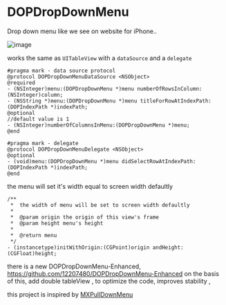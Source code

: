 DOPDropDownMenu
===============

Drop down menu like we see on website for iPhone..

![image](https://github.com/dopcn/DOPDropDownMenu/blob/master/images/sample_en.gif)

works the same as `UITableView` with a `dataSource` and a `delegate`

```objc
#pragma mark - data source protocol
@protocol DOPDropDownMenuDataSource <NSObject>
@required
- (NSInteger)menu:(DOPDropDownMenu *)menu numberOfRowsInColumn:(NSInteger)column;
- (NSString *)menu:(DOPDropDownMenu *)menu titleForRowAtIndexPath:(DOPIndexPath *)indexPath;
@optional
//default value is 1
- (NSInteger)numberOfColumnsInMenu:(DOPDropDownMenu *)menu;
@end

#pragma mark - delegate
@protocol DOPDropDownMenuDelegate <NSObject>
@optional
- (void)menu:(DOPDropDownMenu *)menu didSelectRowAtIndexPath:(DOPIndexPath *)indexPath;
@end
```

the menu will set it's width equal to screen width defaultly

```objc
/**
 *  the width of menu will be set to screen width defaultly
 *
 *  @param origin the origin of this view's frame
 *  @param height menu's height
 *
 *  @return menu
 */
- (instancetype)initWithOrigin:(CGPoint)origin andHeight:(CGFloat)height;
```


there is a new DOPDropDownMenu-Enhanced, https://github.com/12207480/DOPDropDownMenu-Enhanced 
on the basis of this, add double tableView , to optimize the code, improves stability ,


this project is inspired by [MXPullDownMenu](https://github.com/xxxxxtongxue/MXPullDownMenu)
